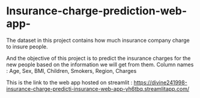 # Insurance-charge-prediction-web-app-
The dataset in this project contains how much insurance company charge to insure people.

And the objective of this project is to predict the insurance charges for the new people based on the information we will get from them.
Column names : Age, Sex, BMI, Children, Smokers, Region, Charges

This is the link to the web app hosted on streamlit : https://divine241998-insurance-charge-predicti-insurance-web-app-yh6tbq.streamlitapp.com/
